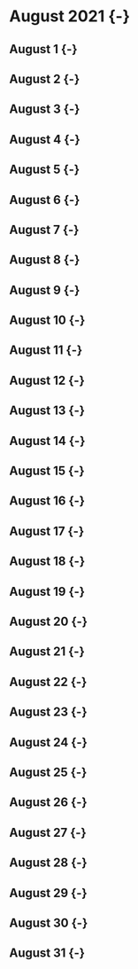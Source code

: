 # August 2021 {-}

## August 1 {-}



## August 2 {-}



## August 3 {-}



## August 4 {-}



## August 5 {-}



## August 6 {-}



## August 7 {-}



## August 8 {-}



## August 9 {-}



## August 10 {-}



## August 11 {-}



## August 12 {-}



## August 13 {-}



## August 14 {-}



## August 15 {-}



## August 16 {-}



## August 17 {-}



## August 18 {-}



## August 19 {-}



## August 20 {-}



## August 21 {-}



## August 22 {-}



## August 23 {-}



## August 24 {-}



## August 25 {-}



## August 26 {-}



## August 27 {-}



## August 28 {-}



## August 29 {-}



## August 30 {-}



## August 31 {-}


